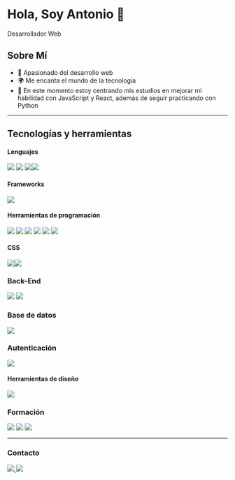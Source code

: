 # Hola, Soy Antonio 👋

Desarrollador Web

## Sobre Mí

- 🖤 Apasionado del desarrollo web
- 🌍 Me encanta el mundo de la tecnología
- 🌱 En este momento estoy centrando mis estudios en mejorar mi habilidad con JavaScript y React, además de seguir practicando con Python

---

## Tecnologías y herramientas

#### Lenguajes
<img src="https://img.shields.io/badge/HTML5-E34F26?style=for-the-badge&logo=html5&logoColor=white">  <img src="https://img.shields.io/badge/CSS3-1572B6?style=for-the-badge&logo=css3&logoColor=white">  <img src="https://img.shields.io/badge/JavaScript-F7DF1E?style=for-the-badge&logo=javascript&logoColor=black"><img src="https://img.shields.io/badge/PYTHON-0656A0?style=for-the-badge&logo=python&logoColor=white">

#### Frameworks
<img src="https://img.shields.io/badge/React-20232A?style=for-the-badge&logo=react&logoColor=61DAFB"> 

#### Herramientas de programación
<img src="https://img.shields.io/badge/GitHub-100000?style=for-the-badge&logo=github&logoColor=white"> <img src="https://img.shields.io/badge/Git-F05032?style=for-the-badge&logo=git&logoColor=white"> <img src="https://img.shields.io/badge/Node.js-43853D?style=for-the-badge&logo=node-dot-js&logoColor=white"> <img src="https://img.shields.io/badge/Insomnia-FF6C37?style=for-the-badge&logo=Insomnia&logoColor=white"> <img src="https://img.shields.io/badge/VSCode-0078D4?style=for-the-badge&logo=visual%20studio%20code&logoColor=white"> <img src="https://img.shields.io/badge/npm-CB3837?style=for-the-badge&logo=npm&logoColor=white"> 

#### CSS
<img src="https://img.shields.io/badge/Sass-CC6699?style=for-the-badge&logo=sass&logoColor=white"><img src="https://img.shields.io/badge/Bootstrap-563D7C?style=for-the-badge&logo=bootstrap&logoColor=white">

### Back-End
<img src="https://img.shields.io/badge/Flask-000000?style=for-the-badge&logo=flask&logoColor=white"> <img src="https://img.shields.io/badge/Python-FFD43B?style=for-the-badge&logo=python&logoColor=blue">

### Base de datos
<img src="https://img.shields.io/badge/MySQL-005C84?style=for-the-badge&logo=mysql&logoColor=white">

### Autenticación
<img src="https://img.shields.io/badge/JWT-000000?style=for-the-badge&logo=JSON%20web%20tokens&logoColor=white">

#### Herramientas de diseño
<img src="https://img.shields.io/badge/Figma-F24E1E?style=for-the-badge&logo=figma&logoColor=white">

### Formación

 <img src="https://img.shields.io/badge/4Geeks%20Academy-0078D7?style=for-the-badge&logo=Color=black">
 <img src="https://img.shields.io/badge/Coursera-0056D2?style=for-the-badge&logo=Coursera&logoColor=white">
 <img src="https://img.shields.io/badge/grow.google-FFFFFF?style=for-the-badge&logo=google&logoColor=black">

---

### Contacto
<a href="https://javilomark.com">
  <img src="https://img.shields.io/badge/MySite-FF1B2D?style=for-the-badge&logo=Safari&logoColor=white">
</a> 
<a href="https://www.linkedin.com/in/javilomark">
  <img src="https://img.shields.io/badge/LinkedIn-0077B5?style=for-the-badge&logo=linkedin&logoColor=white">
</a>
